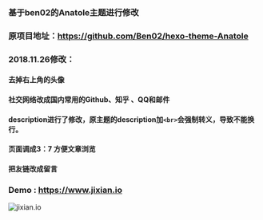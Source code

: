 ### 基于ben02的Anatole主题进行修改 
### 原项目地址：https://github.com/Ben02/hexo-theme-Anatole

### 2018.11.26修改：
#### 去掉右上角的头像
#### 社交网络改成国内常用的Github、知乎 、QQ和邮件
#### description进行了修改，原主题的description加`<br>`会强制转义，导致不能换行。
#### 页面调成3：7 方便文章浏览
#### 把友链改成留言

### Demo : https://www.jixian.io
![jixian.io](https://qn.jixian.io/15432336448583.jpg)
